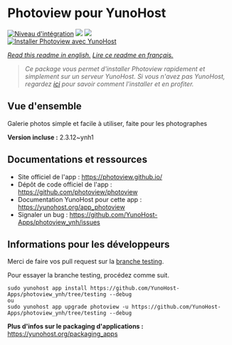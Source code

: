 # Photoview pour YunoHost

[![Niveau d'intégration](https://dash.yunohost.org/integration/photoview.svg)](https://dash.yunohost.org/appci/app/photoview) ![](https://ci-apps.yunohost.org/ci/badges/photoview.status.svg) ![](https://ci-apps.yunohost.org/ci/badges/photoview.maintain.svg)  
[![Installer Photoview avec YunoHost](https://install-app.yunohost.org/install-with-yunohost.svg)](https://install-app.yunohost.org/?app=photoview)

*[Read this readme in english.](./README.md)*
*[Lire ce readme en français.](./README_fr.md)*

> *Ce package vous permet d'installer Photoview rapidement et simplement sur un serveur YunoHost.
Si vous n'avez pas YunoHost, regardez [ici](https://yunohost.org/#/install) pour savoir comment l'installer et en profiter.*

## Vue d'ensemble

Galerie photos simple et facile à utiliser, faite pour les photographes

**Version incluse :** 2.3.12~ynh1



## Documentations et ressources

* Site officiel de l'app : https://photoview.github.io/
* Dépôt de code officiel de l'app : https://github.com/photoview/photoview
* Documentation YunoHost pour cette app : https://yunohost.org/app_photoview
* Signaler un bug : https://github.com/YunoHost-Apps/photoview_ynh/issues

## Informations pour les développeurs

Merci de faire vos pull request sur la [branche testing](https://github.com/YunoHost-Apps/photoview_ynh/tree/testing).

Pour essayer la branche testing, procédez comme suit.
```
sudo yunohost app install https://github.com/YunoHost-Apps/photoview_ynh/tree/testing --debug
ou
sudo yunohost app upgrade photoview -u https://github.com/YunoHost-Apps/photoview_ynh/tree/testing --debug
```

**Plus d'infos sur le packaging d'applications :** https://yunohost.org/packaging_apps